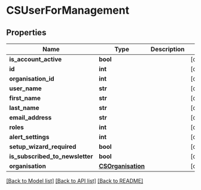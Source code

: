 # CSUserForManagement

## Properties
Name | Type | Description | Notes
------------ | ------------- | ------------- | -------------
**is_account_active** | **bool** |  | [optional] 
**id** | **int** |  | [optional] 
**organisation_id** | **int** |  | [optional] 
**user_name** | **str** |  | [optional] 
**first_name** | **str** |  | [optional] 
**last_name** | **str** |  | [optional] 
**email_address** | **str** |  | [optional] 
**roles** | **int** |  | [optional] 
**alert_settings** | **int** |  | [optional] 
**setup_wizard_required** | **bool** |  | [optional] 
**is_subscribed_to_newsletter** | **bool** |  | [optional] 
**organisation** | [**CSOrganisation**](CSOrganisation.md) |  | [optional] 

[[Back to Model list]](../README.md#documentation-for-models) [[Back to API list]](../README.md#documentation-for-api-endpoints) [[Back to README]](../README.md)


